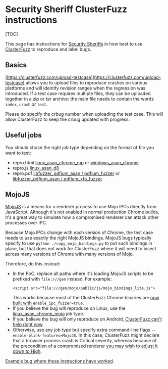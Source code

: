 # Security Sheriff ClusterFuzz instructions

[TOC]

This page has instructions for [Security Sheriffs](sheriff.md) in how best to use
[ClusterFuzz](https://clusterfuzz.com) to reproduce and label bugs.

## Basics

[https://clusterfuzz.com/upload-testcase](https://clusterfuzz.com/upload-testcase)
allows you to upload files to reproduce crashes on various platforms and will
identify revision ranges when the regression was introduced. If a test case
requires multiple files, they can be uploaded together in a zip or tar
archive: the main file needs to contain the words `index`, `crash` or `test`.

Please *do* specify the crbug number when uploading the test case. This will allow
ClusterFuzz to keep the crbug updated with progress.

## Useful jobs

You should chose the right job type depending on the format of file you want to
test:

* repro.html [linux_asan_chrome_mp](https://clusterfuzz.com/upload-testcase?upload=true&job=linux_asan_chrome_mp)
  or [windows_asan_chrome](https://clusterfuzz.com/upload-testcase?upload=true&job=windows_asan_chrome)
* repro.js [linux_asan_d8](https://clusterfuzz.com/upload-testcase?upload=true&job=linux_asan_d8)
* repro.pdf [libfuzzer_pdfium_asan / pdfium_fuzzer](https://clusterfuzz.com/upload-testcase?upload=true&job=libfuzzer_pdfium_asan&target=pdfium_fuzzer)
  or [libfuzzer_pdfium_asan / pdfium_xfa_fuzzer](https://clusterfuzz.com/upload-testcase?upload=true&job=libfuzzer_pdfium_asan&target=pdfium_xfa_fuzzer)

## MojoJS

[MojoJS](../../mojo/public/js/README.md) is a means for a renderer process to use
Mojo IPCs directly from JavaScript. Although it's not enabled in normal production
Chrome builds, it's a great way to simulate how a compromised renderer can attack
other processes over IPC.

Because Mojo IPCs change with each version of Chrome, the test case needs to
use exactly the right MojoJS bindings. MojoJS bugs typically specify to use
`python ./copy_mojo_bindings.py` to put such bindings in place, but that does not
work for ClusterFuzz where it will need to bisect across many versions of Chrome
with many versions of Mojo.

Therefore, do this instead:

* In the PoC, replace all paths where it's loading MojoJS scripts to be prefixed
  with `file:///gen` instead. For example:
  ```
  <script src="file:///gen/mojo/public/js/mojo_bindings_lite.js">
  ```
  This works because most of the ClusterFuzz Chrome binaries are [now built with](https://chromium-review.googlesource.com/c/chromium/src/+/1119727) `enable_ipc_fuzzer=true`.
* If you believe the bug will reproduce on Linux, use the [linux_asan_chrome_mojo](https://clusterfuzz.com/upload-testcase?upload=true&job=linux_asan_chrome_mojo) job type.
* If you believe the bug will only reproduce on Android, [ClusterFuzz can't help right now](https://crbug.com/1067103).
* Otherwise, use any job type but specify extra command-line flags `--enable-blink-features=MojoJS`. In this case, ClusterFuzz might declare that a browser process crash is Critical severity, whereas because of the precondition of a compromised renderer [you may wish to adjust it down to High](severity-guidelines.md).

[Example bug where these instructions have worked](https://crbug.com/1072983).
